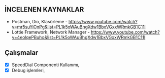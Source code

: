 ﻿
## İNCELENEN KAYNAKLAR
- Postman, Dio, Klasörleme - https://www.youtube.com/watch?v=mr5suYiOnPg&list=PL1k5oWAuBhgXdw1BbxVGxxWRmkGB1C11l
- Lottie Framework, Network Manager - https://www.youtube.com/watch?v=4eolqePBuho&list=PL1k5oWAuBhgXdw1BbxVGxxWRmkGB1C11l


## Çalışmalar
 - [x] SpeedDial Componenti Kullanımı,
 - [x] Debug işlemleri,
